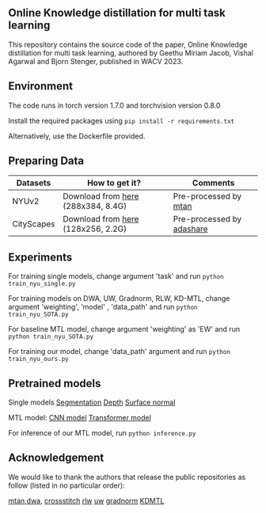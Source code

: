 ## Online Knowledge distillation for multi task learning
 
This repository contains the source code of the paper, Online Knowledge distillation for multi task learning, authored by Geethu Miriam Jacob, Vishal Agarwal and Bjorn Stenger, published in WACV 2023.





## Environment
The code runs in torch version 1.7.0 and torchvision version 0.8.0

Install the required packages using 
`pip install -r requirements.txt`

Alternatively, use the Dockerfile provided.


## Preparing Data

| Datasets                                         | How to get it?                                               | Comments                                                     |
| ------------------------------------------------ | ------------------------------------------------------------ | ------------------------------------------------------------ |
| NYUv2                                            | Download from [here](https://www.dropbox.com/sh/86nssgwm6hm3vkb/AACrnUQ4GxpdrBbLjb6n-mWNa?dl=0) (288x384, 8.4G) | Pre-processed by [mtan](https://github.com/lorenmt/mtan)     |
| CityScapes                                       | Download from [here](https://drive.google.com/uc?id=1WrVMA_UZpoj7voajf60yIVaS_Ggl0jrH&export=download) (128x256, 2.2G) | Pre-processed by [adashare](https://github.com/sunxm2357/AdaShare)     |



## Experiments


For training single models, change argument 'task' and run
`python train_nyu_single.py`


For training models on DWA, UW, Gradnorm, RLW, KD-MTL, change argument 'weighting', 'model' , 'data_path' and run
`python train_nyu_SOTA.py`

For baseline MTL model, change argument 'weighting' as 'EW' and run 
`python train_nyu_SOTA.py`


For training our model, change 'data_path' argument and run
`python train_nyu_ours.py`


## Pretrained models
Single models
[Segmentation]()
[Depth]()
[Surface normal]()


MTL model:
[CNN model]()
[Transformer model]()

For inference of our MTL model, run
`python inference.py`


## Acknowledgement

We would like to thank the authors that release the public repositories as follow (listed in no particular order):  

[mtan,dwa](https://github.com/lorenmt/mtan), 
[crossstitch](https://github.com/lorenmt/mtan)
[rlw](https://openreview.net/forum?id=OdnNBNIdFul)
[uw](https://github.com/yaringal/multi-task-learning-example)
[gradnorm](https://github.com/hosseinshn/GradNorm)
[KDMTL](https://github.com/VICO-UoE/KD4MTL)




